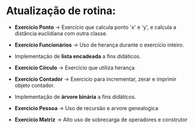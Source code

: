 # Atualização de rotina:

- **Exercício Ponto** -> Exercício que calcula ponto 'x' e 'y', e calcula a distância euclidiana com outra classe.

- **Exercício Funcionários** -> Uso de herança durante o exercício inteiro.

- Implementação de **lista encadeada** a fins didáticos.

- **Exercício Círculo** -> Exercício que utiliza herança

- **Exercício Contador** -> Exercício para incrementar, zerar e imprimir objeto contador.

- Implementação de **árvore binária** a fins didáticos.

- **Exercicio Pessoa** -> Uso de recursão e arvore genealogica

- **Exercício Matriz** -> Alto uso de sobrecarga de operadores e construtor
